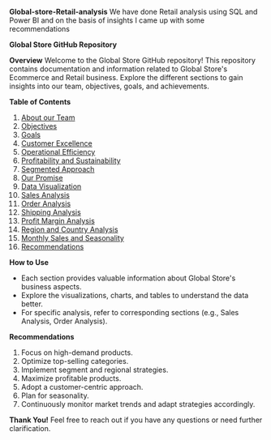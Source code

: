 **Global-store-Retail-analysis**
We have done Retail analysis using SQL and Power BI and on the basis of insights I came up with some recommendations




**Global Store GitHub Repository**

 **Overview**
Welcome to the Global Store GitHub repository! This repository contains documentation and information related to Global Store's Ecommerce and Retail business. Explore the different sections to gain insights into our team, objectives, goals, and achievements.

 **Table of Contents**
1. [About our Team](about-our-team)
2. [Objectives](objectives)
3. [Goals](goals)
4. [Customer Excellence](customer-excellence)
5. [Operational Efficiency](operational-efficiency)
6. [Profitability and Sustainability](profitability-and-sustainability)
7. [Segmented Approach](segmented-approach)
8. [Our Promise](our-promise)
9. [Data Visualization](data-visualization)
10. [Sales Analysis](sales-analysis)
11. [Order Analysis](order-analysis)
12. [Shipping Analysis](shipping-analysis)
13. [Profit Margin Analysis](profit-margin-analysis)
14. [Region and Country Analysis](region-and-country-analysis)
15. [Monthly Sales and Seasonality](monthly-sales-and-seasonality)
16. [Recommendations](recommendations)

**How to Use**
- Each section provides valuable information about Global Store's business aspects.
- Explore the visualizations, charts, and tables to understand the data better.
- For specific analysis, refer to corresponding sections (e.g., Sales Analysis, Order Analysis).

**Recommendations**
1. Focus on high-demand products.
2. Optimize top-selling categories.
3. Implement segment and regional strategies.
4. Maximize profitable products.
5. Adopt a customer-centric approach.
6. Plan for seasonality.
7. Continuously monitor market trends and adapt strategies accordingly.

**Thank You!**
Feel free to reach out if you have any questions or need further clarification.

